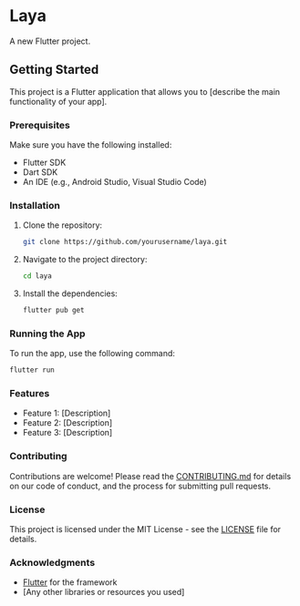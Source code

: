 # Laya

A new Flutter project.

## Getting Started

This project is a Flutter application that allows you to [describe the main functionality of your app]. 

### Prerequisites

Make sure you have the following installed:

- Flutter SDK
- Dart SDK
- An IDE (e.g., Android Studio, Visual Studio Code)

### Installation

1. Clone the repository:
   ```bash
   git clone https://github.com/yourusername/laya.git
   ```
2. Navigate to the project directory:
   ```bash
   cd laya
   ```
3. Install the dependencies:
   ```bash
   flutter pub get
   ```

### Running the App

To run the app, use the following command:
```bash
flutter run
```

### Features

- Feature 1: [Description]
- Feature 2: [Description]
- Feature 3: [Description]

### Contributing

Contributions are welcome! Please read the [CONTRIBUTING.md](CONTRIBUTING.md) for details on our code of conduct, and the process for submitting pull requests.

### License

This project is licensed under the MIT License - see the [LICENSE](LICENSE) file for details.

### Acknowledgments

- [Flutter](https://flutter.dev) for the framework
- [Any other libraries or resources you used]
